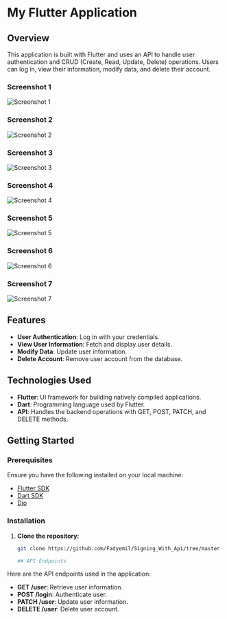 # My Flutter Application

## Overview

This application is built with Flutter and uses an API to handle user authentication and CRUD (Create, Read, Update, Delete) operations. Users can log in, view their information, modify data, and delete their account.

### Screenshot 1
![Screenshot 1](https://github.com/Fadyemil/Signing_With_Api/blob/master/assets/images/IMG-20240709-WA0017.jpg)

### Screenshot 2
![Screenshot 2](https://github.com/Fadyemil/Signing_With_Api/blob/master/assets/images/IMG-20240709-WA0018.jpg)

### Screenshot 3
![Screenshot 3](https://github.com/Fadyemil/Signing_With_Api/blob/master/assets/images/IMG-20240709-WA0019.jpg)

### Screenshot 4
![Screenshot 4](https://github.com/Fadyemil/Signing_With_Api/blob/master/assets/images/IMG-20240709-WA0020.jpg)

### Screenshot 5
![Screenshot 5](https://github.com/Fadyemil/Signing_With_Api/blob/master/assets/images/IMG-20240709-WA0022.jpg)

### Screenshot 6
![Screenshot 6](https://github.com/Fadyemil/Signing_With_Api/blob/master/assets/images/IMG-20240709-WA0021.jpg)

### Screenshot 7
![Screenshot 7](https://github.com/Fadyemil/Signing_With_Api/blob/master/assets/images/IMG-20240709-WA0023.jpg)

## Features

- **User Authentication**: Log in with your credentials.
- **View User Information**: Fetch and display user details.
- **Modify Data**: Update user information.
- **Delete Account**: Remove user account from the database.

## Technologies Used

- **Flutter**: UI framework for building natively compiled applications.
- **Dart**: Programming language used by Flutter.
- **API**: Handles the backend operations with GET, POST, PATCH, and DELETE methods.

## Getting Started

### Prerequisites

Ensure you have the following installed on your local machine:

- [Flutter SDK](https://flutter.dev/docs/get-started/install)
- [Dart SDK](https://dart.dev/get-dart)
- [Dio](https://pub.dev/packages/dio)

### Installation

1. **Clone the repository:**
   ```sh
   git clone https://github.com/Fadyemil/Signing_With_Api/tree/master

   ## API Endpoints
Here are the API endpoints used in the application:

- **GET /user**: Retrieve user information.
- **POST /login**: Authenticate user.
- **PATCH /user**: Update user information.
- **DELETE /user**: Delete user account.

